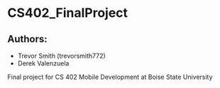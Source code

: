 # CS402_FinalProject

## Authors:

- Trevor Smith (trevorsmith772)
- Derek Valenzuela

Final project for CS 402 Mobile Development at Boise State University
